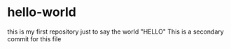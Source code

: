 # hello-world
this is my first repository just to say the world "HELLO"
This is a secondary commit for this file
